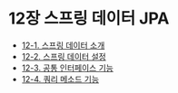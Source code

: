 # 12장 스프링 데이터 JPA
- [12-1. 스프링 데이터 소개](12-1.%EC%8A%A4%ED%94%84%EB%A7%81%20%EB%8D%B0%EC%9D%B4%ED%84%B0%20JPA%20%EC%86%8C%EA%B0%9C.md)
- [12-2. 스프링 데이터 설정](12-2.%EC%8A%A4%ED%94%84%EB%A7%81%20%EB%8D%B0%EC%9D%B4%ED%84%B0%20JPA%20%EC%84%A4%EC%A0%95.md)
- [12-3. 공통 인터페이스 기능](12-3.%EA%B3%B5%ED%86%B5%20%EC%9D%B8%ED%84%B0%ED%8E%98%EC%9D%B4%EC%8A%A4%20%EA%B8%B0%EB%8A%A5.md)
- [12-4. 쿼리 메소드 기능](12-4.%EC%BF%BC%EB%A6%AC%20%EB%A9%94%EC%86%8C%EB%93%9C%20%EA%B8%B0%EB%8A%A5.md)